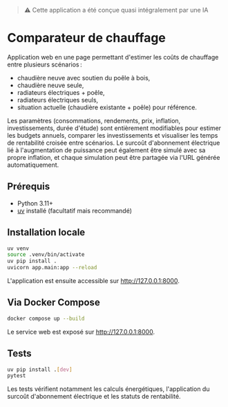 > ⚠️ Cette application a été conçue quasi intégralement par une IA

# Comparateur de chauffage

Application web en une page permettant d'estimer les coûts de chauffage entre plusieurs scénarios :

- chaudière neuve avec soutien du poêle à bois,
- chaudière neuve seule,
- radiateurs électriques + poêle,
- radiateurs électriques seuls,
- situation actuelle (chaudière existante + poêle) pour référence.

Les paramètres (consommations, rendements, prix, inflation, investissements, durée d'étude) sont entièrement modifiables pour estimer les budgets annuels, comparer les investissements et visualiser les temps de rentabilité croisée entre scénarios. Le surcoût d'abonnement électrique lié à l'augmentation de puissance peut également être simulé avec sa propre inflation, et chaque simulation peut être partagée via l'URL générée automatiquement.

## Prérequis

- Python 3.11+
- [uv](https://github.com/astral-sh/uv) installé (facultatif mais recommandé)

## Installation locale

```bash
uv venv
source .venv/bin/activate
uv pip install .
uvicorn app.main:app --reload
```

L'application est ensuite accessible sur http://127.0.0.1:8000.

## Via Docker Compose

```bash
docker compose up --build
```

Le service web est exposé sur http://127.0.0.1:8000.

## Tests

```bash
uv pip install .[dev]
pytest
```

Les tests vérifient notamment les calculs énergétiques, l'application du surcoût d'abonnement électrique et les statuts de rentabilité.

